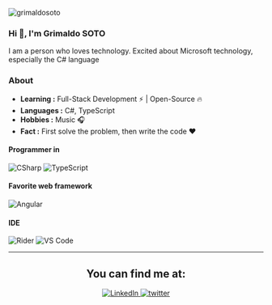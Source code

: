 <p align="left"> <img src="https://komarev.com/ghpvc/?username=grimaldosoto&label=Profile%20views&color=0e75b6&style=flat" alt="grimaldosoto" /> </p>

### Hi 👋, I'm Grimaldo SOTO

<p align="left">I am a person who loves technology. Excited about Microsoft technology, especially the C# language</p>

### About

-  **Learning :** Full-Stack Development :zap: | Open-Source :fire:    
-  **Languages :** C#, TypeScript
-  **Hobbies :** Music :headphones:
-  **Fact :** First solve the problem, then write the code :heart:

#### Programmer in 
![CSharp](https://img.shields.io/badge/C%23-239120?style=for-the-badge&logo=c-sharp&logoColor=white)
![TypeScript](https://img.shields.io/badge/TypeScript-007ACC?style=for-the-badge&logo=typescript&logoColor=white)

#### Favorite web framework
![Angular](https://img.shields.io/badge/Angular-DD0031?style=for-the-badge&logo=angular&logoColor=white)

#### IDE
![Rider](https://img.shields.io/badge/Rider-000000?style=for-the-badge&logo=Rider&logoColor=white)
![VS Code](https://img.shields.io/badge/VSCode-0078D4?style=for-the-badge&logo=visual%20studio%20code&logoColor=white)

<!-- <img src="https://github-readme-stats.vercel.app/api?username=grimaldosoto&show_icons=true&locale=en" alt="grimaldosoto" /> -->
<!-- <img src="https://github-readme-streak-stats.herokuapp.com/?user=grimaldosoto&" alt="grimaldosoto" /> -->

<!-- ![Top Langs](https://github-readme-stats-green-pi.vercel.app/api/top-langs/?username=grimaldosoto&hide=TeX&layout=compact&count-private=true) -->


--------

<h2 align="center">You can find me at:</h2> 
<p align="center">
<a href="https://www.linkedin.com/in/grimaldosoto/" target="_blank">
<img alt="LinkedIn" src="https://img.shields.io/badge/linkedin%20-%230077B5.svg?&style=for-the-badge&logo=linkedin&logoColor=white"/>
</a>
<a href="https://twitter.com/gsotocuya" target="_blank">
<img src=https://img.shields.io/badge/twitter-%2300acee.svg?&style=for-the-badge&logo=twitter&logoColor=white alt=twitter style="margin-bottom: 5px;" />
</a>
</p> 

